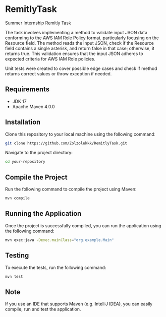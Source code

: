 # RemitlyTask

Summer Internship Remitly Task

The task involves implementing a method to validate input JSON data conforming to the AWS IAM Role Policy format, particularly focusing on the Resource field. The method reads the input JSON, check if the Resource field contains a single asterisk, and return false in that case; otherwise, it returns true. This validation ensures that the input JSON adheres to expected criteria for AWS IAM Role policies.

Unit tests were created to cover possible edge cases and check if method returns correct values or throw exception if needed.

## Requirements
- JDK 17
- Apache Maven 4.0.0

## Installation

Clone this repository to your local machine using the following command:

```bash
git clone https://github.com/Zolzolekkk/RemitlyTask.git
```

Navigate to the project directory:

```bash
cd your-repository
```

## Compile the Project

Run the following command to compile the project using Maven:

```bash
mvn compile
```

## Running the Application

Once the project is successfully compiled, you can run the application using the following command:

```bash
mvn exec:java -Dexec.mainClass="org.example.Main"
```

## Testing

To execute the tests, run the following command:

```bash
mvn test
```

## Note

If you use an IDE that supports Maven (e.g. IntelliJ IDEA), you can easily compile, run and test the application.
